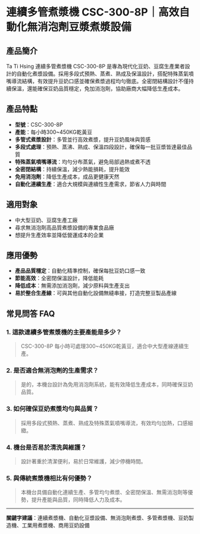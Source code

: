 # 連續多管煮漿機 CSC-300-8P｜高效自動化無消泡劑豆漿煮漿設備

## 產品簡介

Ta Ti Hsing 連續多管煮漿機 CSC-300-8P 是專為現代化豆奶、豆腐生產業者設計的自動化煮漿設備。採用多段式預熱、蒸煮、熟成及保溫設計，搭配特殊蒸氣噴嘴導流結構，有效提升豆奶口感並確保煮漿過程均勻徹底。全密閉結構設計不僅持續保溫，還能確保豆奶品質穩定，免加消泡劑，協助廠商大幅降低生產成本。

## 產品特點

- **型號**：CSC-300-8P
- **產能**：每小時300~450KG乾黃豆
- **多管式煮漿設計**：多管並行高效煮漿，提升豆奶風味與質感
- **多段式處理**：預熱、蒸沸、熟成、保溫四段設計，確保每一批豆漿皆達最佳品質
- **特殊蒸氣噴嘴導流**：均勻分布蒸氣，避免局部過熱或煮不透
- **全密閉結構**：持續保溫，減少熱能損耗，提升能效
- **免用消泡劑**：降低生產成本，成品更健康天然
- **自動化連續生產**：適合大規模與連續性生產需求，節省人力與時間

## 適用對象

- 中大型豆奶、豆腐生產工廠
- 尋求無消泡劑高品質煮漿設備的專業食品廠
- 想提升生產效率並降低營運成本的企業

## 應用優勢

- **產品品質穩定**：自動化精準控制，確保每批豆奶口感一致
- **節能高效**：全密閉保溫設計，降低能耗
- **降低成本**：無需添加消泡劑，減少原料與生產支出
- **易於整合生產線**：可與其他自動化設備無縫串接，打造完整豆製品產線

## 常見問答 FAQ

### 1. 這款連續多管煮漿機的主要產能是多少？
> CSC-300-8P 每小時可處理300~450KG乾黃豆，適合中大型產線連續生產。

### 2. 是否適合無消泡劑的生產需求？
> 是的，本機台設計為免用消泡劑系統，能有效降低生產成本，同時確保豆奶品質。

### 3. 如何確保豆奶煮漿均勻與品質？
> 採用多段式預熱、蒸煮、熟成及特殊蒸氣噴嘴導流，有效均勻加熱，口感細緻。

### 4. 機台是否易於清洗與維護？
> 設計著重於清潔便利，易於日常維護，減少停機時間。

### 5. 與傳統煮漿機相比有何優勢？
> 本機台具備自動化連續生產、多管均勻煮漿、全密閉保溫、無需消泡劑等優勢，提升產能與品質，同時降低人力及成本。

---

**關鍵字建議**：連續煮漿機、自動化豆漿設備、無消泡劑煮漿、多管煮漿機、豆奶製造機、工業用煮漿機、商用豆奶設備